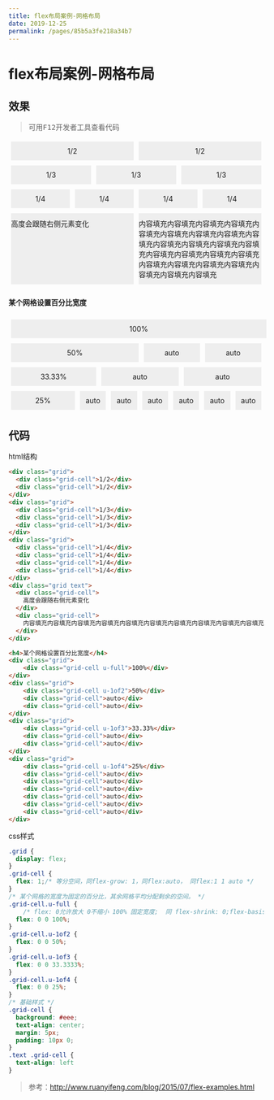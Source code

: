 ```yaml
---
title: flex布局案例-网格布局
date: 2019-12-25
permalink: /pages/85b5a3fe218a34b7
---
```

# flex布局案例-网格布局
## 效果
> 可用<kbd>F12</kbd>开发者工具查看代码

<div class="grid">
  <div class="grid-cell">1/2</div>
  <div class="grid-cell">1/2</div>
</div>

<div class="grid">
  <div class="grid-cell">1/3</div>
  <div class="grid-cell">1/3</div>
  <div class="grid-cell">1/3</div>
</div>

<div class="grid">
  <div class="grid-cell">1/4</div>
  <div class="grid-cell">1/4</div>
  <div class="grid-cell">1/4</div>
  <div class="grid-cell">1/4</div>
</div>

<div class="grid text">
  <div class="grid-cell">
    高度会跟随右侧元素变化
  </div>
  <div class="grid-cell">
    内容填充内容填充内容填充内容填充内容填充内容填充内容填充内容填充内容填充内容填充内容填充内容填充内容填充内容填充内容填充内容填充内容填充内容填充内容填充内容填充内容填充内容填充内容填充内容填充
  </div>
</div>

<h4>某个网格设置百分比宽度</h4>
<div class="grid">
    <div class="grid-cell u-full">100%</div>
</div>
<div class="grid">
    <div class="grid-cell u-1of2">50%</div>
    <div class="grid-cell">auto</div>
    <div class="grid-cell">auto</div>
</div>
<div class="grid">
    <div class="grid-cell u-1of3">33.33%</div>
    <div class="grid-cell">auto</div>
    <div class="grid-cell">auto</div>
</div>
<div class="grid">
    <div class="grid-cell u-1of4">25%</div>
    <div class="grid-cell">auto</div>
    <div class="grid-cell">auto</div>
    <div class="grid-cell">auto</div>
    <div class="grid-cell">auto</div>
    <div class="grid-cell">auto</div>
    <div class="grid-cell">auto</div>
</div>
<style>
  .grid {
    display: flex;
  }
  .grid-cell {
    flex: 1;
  }
  .grid-cell.u-full {
    flex: 0 0 100%;
  }
  .grid-cell.u-1of2 {
    flex: 0 0 50%;
  }
  .grid-cell.u-1of3 {
    flex: 0 0 33.3333%;
  }
  .grid-cell.u-1of4 {
    flex: 0 0 25%;
  }
  /* 基础样式 */
  .grid-cell {
    background: #eee;
    text-align: center;
    margin: 5px;
    padding: 10px 0;
  }
  .text .grid-cell {
    text-align: left
  }
</style>


## 代码

html结构
```html
<div class="grid">
  <div class="grid-cell">1/2</div>
  <div class="grid-cell">1/2</div>
</div>
<div class="grid">
  <div class="grid-cell">1/3</div>
  <div class="grid-cell">1/3</div>
  <div class="grid-cell">1/3</div>
</div>
<div class="grid">
  <div class="grid-cell">1/4</div>
  <div class="grid-cell">1/4</div>
  <div class="grid-cell">1/4</div>
  <div class="grid-cell">1/4</div>
</div>
<div class="grid text">
  <div class="grid-cell">
    高度会跟随右侧元素变化
  </div>
  <div class="grid-cell">
    内容填充内容填充内容填充内容填充内容填充内容填充内容填充内容填充内容填充内容填充内容填充内容填充内容填充内容填充内容填充内容填充内容填充内容填充内容填充内容填充内容填充内容填充内容填充内容填充
  </div>
</div>

<h4>某个网格设置百分比宽度</h4>
<div class="grid">
    <div class="grid-cell u-full">100%</div>
</div>
<div class="grid">
    <div class="grid-cell u-1of2">50%</div>
    <div class="grid-cell">auto</div>
    <div class="grid-cell">auto</div>
</div>
<div class="grid">
    <div class="grid-cell u-1of3">33.33%</div>
    <div class="grid-cell">auto</div>
    <div class="grid-cell">auto</div>
</div>
<div class="grid">
    <div class="grid-cell u-1of4">25%</div>
    <div class="grid-cell">auto</div>
    <div class="grid-cell">auto</div>
    <div class="grid-cell">auto</div>
    <div class="grid-cell">auto</div>
    <div class="grid-cell">auto</div>
    <div class="grid-cell">auto</div>
</div>
```
css样式
```css
.grid {
  display: flex;
}
.grid-cell {
  flex: 1;/* 等分空间，同flex-grow: 1，同flex:auto， 同flex:1 1 auto */
}
/* 某个网格的宽度为固定的百分比，其余网格平均分配剩余的空间。 */
.grid-cell.u-full {
    /* flex: 0允许放大 0不缩小 100% 固定宽度;  同 flex-shrink: 0;flex-basis: 100%; */
  flex: 0 0 100%;
}
.grid-cell.u-1of2 {
  flex: 0 0 50%;
}
.grid-cell.u-1of3 {
  flex: 0 0 33.3333%;
}
.grid-cell.u-1of4 {
  flex: 0 0 25%;
}
/* 基础样式 */
.grid-cell {
  background: #eee;
  text-align: center;
  margin: 5px;
  padding: 10px 0;
}
.text .grid-cell {
  text-align: left
}
```

> 参考：<http://www.ruanyifeng.com/blog/2015/07/flex-examples.html>

